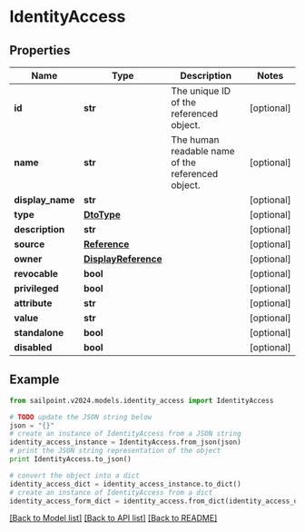 # IdentityAccess


## Properties

Name | Type | Description | Notes
------------ | ------------- | ------------- | -------------
**id** | **str** | The unique ID of the referenced object. | [optional] 
**name** | **str** | The human readable name of the referenced object. | [optional] 
**display_name** | **str** |  | [optional] 
**type** | [**DtoType**](DtoType.md) |  | [optional] 
**description** | **str** |  | [optional] 
**source** | [**Reference**](Reference.md) |  | [optional] 
**owner** | [**DisplayReference**](DisplayReference.md) |  | [optional] 
**revocable** | **bool** |  | [optional] 
**privileged** | **bool** |  | [optional] 
**attribute** | **str** |  | [optional] 
**value** | **str** |  | [optional] 
**standalone** | **bool** |  | [optional] 
**disabled** | **bool** |  | [optional] 

## Example

```python
from sailpoint.v2024.models.identity_access import IdentityAccess

# TODO update the JSON string below
json = "{}"
# create an instance of IdentityAccess from a JSON string
identity_access_instance = IdentityAccess.from_json(json)
# print the JSON string representation of the object
print IdentityAccess.to_json()

# convert the object into a dict
identity_access_dict = identity_access_instance.to_dict()
# create an instance of IdentityAccess from a dict
identity_access_form_dict = identity_access.from_dict(identity_access_dict)
```
[[Back to Model list]](../README.md#documentation-for-models) [[Back to API list]](../README.md#documentation-for-api-endpoints) [[Back to README]](../README.md)


